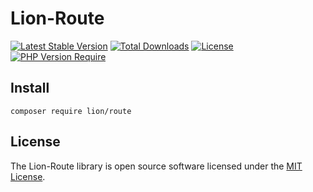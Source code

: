 # Lion-Route

[![Latest Stable Version](http://poser.pugx.org/lion/route/v)](https://packagist.org/packages/lion/route) [![Total Downloads](http://poser.pugx.org/lion/route/downloads)](https://packagist.org/packages/lion/route) [![License](http://poser.pugx.org/lion/route/license)](https://packagist.org/packages/lion/route) [![PHP Version Require](http://poser.pugx.org/lion/route/require/php)](https://packagist.org/packages/lion/route)

## Install

```
composer require lion/route
```

## License
The Lion-Route library is open source software licensed under the [MIT License](https://github.com/Sleon4/Lion-Security/blob/main/LICENSE).
